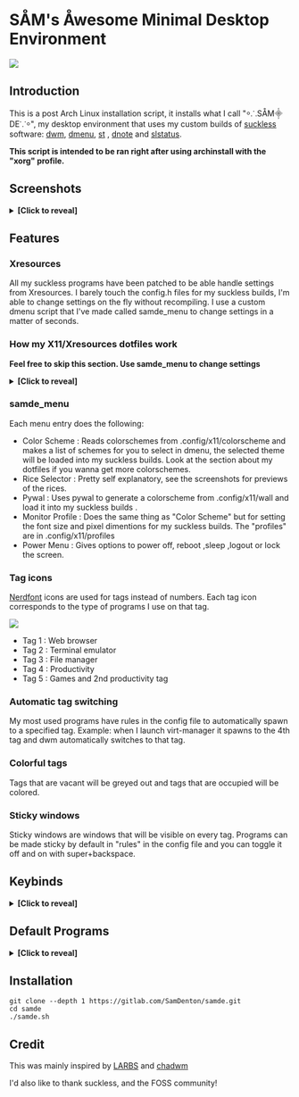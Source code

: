 # SÅM's Åwesome Minimal Desktop Environment
<img src="https://gitlab.com/SamDenton/screenshots/-/raw/master/screenshot.jpg">

## Introduction
This is a post Arch Linux installation script, it installs what I call "⸰⸫SÅM⸎DE⸪⸰", my desktop environment that uses my custom builds of [suckless](https://suckless.org/) software: [dwm](https://gitlab.com/SamDenton/dwm), [dmenu](https://gitlab.com/SamDenton/dmenu), [st](https://gitlab.com/SamDenton/st) , [dnote](https://gitlab.com/SamDenton/dnoted) and [slstatus](https://gitlab.com/SamDenton/slstatus).

**This script is intended to be ran right after using archinstall with the "xorg" profile.**

## Screenshots

<details>
<summary><b>[Click to reveal]</b></summary>

### Rices
- Luna
<img src="https://gitlab.com/SamDenton/screenshots/-/raw/master/screenshot.jpg">
- Rose
- Deus ex

**More rices and screenshots on the way**

</details>

## Features

### Xresources
All my suckless programs have been patched to be able handle settings from Xresources. I barely touch the config.h files for my suckless builds, I'm able to change settings on the fly without recompiling. I use a custom dmenu script that I've made called samde\_menu to change settings in a matter of seconds. 

### How my X11/Xresources dotfiles work

**Feel free to skip this section. Use samde_menu to change settings**
<details>
<summary><b>[Click to reveal]</b></summary>

I do most of my configuring in [.config/x11](https://gitlab.com/SamDenton/dots/-/blob/master/.config/x11/) and I'm gonna explain how everything is set up.

<img src="https://gitlab.com/SamDenton/screenshots/-/raw/master/x11.jpg">

The "profiles" folder contains different xresources files that contain settings for appropriate font sizes and pixel dimensions for various monitor resolutions. A profile is selected by symlinking the chosen profile to the parent directory and calling the symlink "xresources".

The "colorschemes" folder contains colorschemes in the Xresources format. Use the same process for "profiles" but call the symlink "xcolors" . You can get a bunch of Xresources colorschemes from : [this github repo](https://github.com/janoamaral/Xresources-themes) and [terminal.sexy](https://terminal.sexy)

"wall" is a symlink for the selected wallpaper. I use it to set my wallpaper in my xinitrc and use it for pywal.
</details>

### samde\_menu

Each menu entry does the following:

- Color Scheme : Reads colorschemes from .config/x11/colorscheme and makes a list of schemes for you to select in dmenu, the selected theme will be loaded into my suckless builds. Look at the section about my dotfiles if you wanna get more colorschemes.
- Rice Selector : Pretty self explanatory, see the screenshots for previews of the rices.
- Pywal : Uses pywal to generate a colorscheme from .config/x11/wall and load it into my suckless builds . 
- Monitor Profile : Does the same thing as "Color Scheme" but for setting the font size and pixel dimentions for my suckless builds. The "profiles" are in .config/x11/profiles
- Power Menu : Gives options to power off, reboot ,sleep ,logout or lock the screen.

### Tag icons
[Nerdfont](https://www.nerdfonts.com/) icons are used for tags instead of numbers. Each tag icon corresponds to the type of programs I use on that tag.

<img src="https://gitlab.com/SamDenton/screenshots/-/raw/master/bars/kasugano.png">

- Tag 1 : Web browser
- Tag 2 : Terminal emulator
- Tag 3 : File manager
- Tag 4 : Productivity
- Tag 5 : Games and 2nd productivity tag

### Automatic tag switching
My most used programs have rules in the config file to automatically spawn to a specified tag. Example: when I launch virt-manager it spawns to the 4th tag and dwm automatically switches to that tag.

### Colorful tags
Tags that are vacant will be greyed out and tags that are occupied will be colored.

### Sticky windows
Sticky windows are windows that will be visible on every tag. Programs can be made sticky by default in "rules" in the config file and you can toggle it off and on with super+backspace.

## Keybinds

<details>
<summary><b>[Click to reveal]</b></summary>

Yes, these keybindings are pretty odd. I've configured it this way cause I want it to be ergonomic and I want my window manager specific keybindings and the rest of my keybindings separate. I also have a [ZSA Moonlander](https://www.zsa.io/moonlander) split keyboard which also makes the keybindings weird as well.

### Window manager keybinds

| Keybind                     | Function                                  |
|-----------------------------|-------------------------------------------|
| `super + a,s,d,f,g`         |  switch tag                               |
| `super + shift + a,s,d,f,g` |  move to tag                              |
| `super + ctrl + a,s,d,f,g`  |  toggle tag view                          |
| `super + q`                 |  exit program                             |
| `super + t`                 |  scratchpad                               |
| `super + b`                 |  toggle bar                               |
| `super + z`                 |  toggle fullscreen                        |
| `super + space`             |  toggle floating window                   |
| `super + backspace`         |  toggle sticky window                     |
| `super + tab`               |  view previous tag                        |
| `super + ;`                 |  switch master window                     |
| `super + h,l`               |  adjust window split (mfact)              |
| `super + j,k`               |  switch window focus                      |
| `super + n,m`               |  switch monitors                          |
| `super + shift + n,m`       |  move window to monitor                   |
| `super + comma,period`      |  adjust number of master windows          |
| `super + 1,2,3`             |  switch layouts (master,floating,monacle) |
| `super + 0`                 |  view all tags                            |
| `super + -,=`               |  adjust gaps                              |
| `super + shift + =`         |  sets gaps to 0                           |
| `super + shift + 0`         |  make window visible on all tags          |
| `super + F5`                |  reload Xresources colors                 |

### Sxhkd keybinds
| Keybind                       | Function                 |
|-------------------------------|--------------------------|
| `super + enter`               | st                       |
| `super + shift + enter`       | st with tmux             |
| `super + w`                   | librewolf or brave       |
| `super + e`                   | thunar                   |
| `super + shift + e`           | lf                       |
| `super + r`                   | dmenu\_run               |
| `super + shift + r`           | samde\_menu              |
| `super + y`                   | virt-manager             |
| `super + u`                   | gimp                     |
| `super + Escape`              | power menu               |
| `super + shift + q`           | xkill                    |
| `super + control + q`         | reload dwm               |
| `super + delete`              | slock                    |
| `super + o`                   | dmenu\_open              |
| `super + p`                   | reload sxhkd             |
| `super + shift + t`           | show current track       |
| `super + c`                   | picom toggle             |
| `audio {mute,lower,raise}`    | adjust volume            |
| `shift + audio {lower,raise}` | adjust mpd volume        |
| `audio {prev,play,next}`      | mpc prev,toggle,next     |
| `shift + audio {prev,next}`   | mpc seek(rewind,foward)  |
| `brightness {down,up}`        | adjust brightness        |

</details>

## Default Programs

<details>
<summary><b>[Click to reveal]</b></summary>

### My builds of suckless software 
- Window manager: [dwm](https://gitlab.com/SamDenton/dwm)
- Terminal emulator : [st](https://gitlab.com/SamDenton/st)
- Launcher/menu program : [dmenu](https://gitlab.com/SamDenton/dmenu)
- Status monitor: [slstatus](https://gitlab.com/SamDenton/slstatus)
- Notification utility : [dnote](https://gitlab.com/SamDenton/dnote)

### Other programs
- Hotkey daemon : sxhkd
- Shell: zsh
- Prompt: starship
- Editor: neovim
- Compositor: picom
- TUI file manager: lf
- GUI file manager: thunar
- Image viewer : nsxiv
- Video player : mpv
- Music player : ncmpcpp (with mpd+mpc)
- Wallpaper program: xwallpaper
- Screen locker : slock

</details>

## Installation
```
git clone --depth 1 https://gitlab.com/SamDenton/samde.git
cd samde
./samde.sh
```

## Credit
This was mainly inspired by [LARBS](https://larbs.xyz/) and [chadwm](https://github.com/siduck/chadwm)

I'd also like to thank suckless, and the FOSS community!
